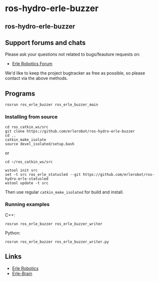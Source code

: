 # ros-hydro-erle-buzzer

ros-hydro-erle-buzzer
------------------

Support forums and chats
------------------------

Please ask your questions not related to bugs/feauture requests on:

- [Erle Robotics Forum](http://forum.erlerobotics.com/)

We'd like to keep the project bugtracker as free as possible, so please contact via the above methods.

Programs
-------- 

```
rosrun ros_erle_buzzer ros_erle_buzzer_main
```

### Installing from source

```
cd ros_catkin_ws/src
git clone https://github.com/erlerobot/ros-hydro-erle-buzzer
cd ..
catkin_make_isolate
source devel_isolated/setup.bash
```
or 

```
cd ~/ros_catkin_ws/src

wstool init src 
set -t src ros_erle_statusled --git https://github.com/erlerobot/ros-hydro-erle-statusled
wstool update -t src
```
Then use regular `catkin_make_isolated` for build and install.

### Running examples
C++:
```
rosrun ros_erle_buzzer ros_erle_buzzer_writer
```

Python:
```
rosrun ros_erle_buzzer ros_erle_buzzer_writer.py
```

Links
-----

  - [Erle Robotics](www.erlerobotics.com)
  - [Erle-Brain](https://erlerobotics.com/blog/product/erle-brain/)

